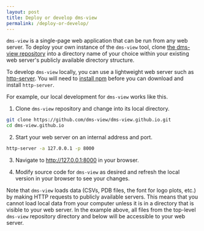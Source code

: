 ```yaml
---
layout: post
title: Deploy or develop dms-view
permalink: /deploy-or-develop/
---
```


`dms-view` is a single-page web application that can be run from any web server.
To deploy your own instance of the `dms-view` tool, clone [the dms-view repository](https://github.com/dms-view/dms-view.github.io) into a directory name of your choice within your existing web server's publicly available directory structure.

To develop `dms-view` locally, you can use a lightweight web server such as [http-server](https://www.npmjs.com/package/http-server).
You will need to [install npm](https://docs.npmjs.com/downloading-and-installing-node-js-and-npm) before you can download and install `http-server`.

For example, our local development for `dms-view` works like this.

1. Clone `dms-view` repository and change into its local directory.

```bash
git clone https://github.com/dms-view/dms-view.github.io.git
cd dms-view.github.io
```

2. Start your web server on an internal address and port.

```bash
http-server -a 127.0.0.1 -p 8000
```

3. Navigate to http://127.0.0.1:8000 in your browser.

4. Modify source code for `dms-view` as desired and refresh the local version in your browser to see your changes.

Note that `dms-view` loads data (CSVs, PDB files, the font for logo plots, etc.) by making HTTP requests to publicly available servers.
This means that you cannot load local data from your computer unless it is in a directory that is visible to your web server.
In the example above, all files from the top-level `dms-view` repository directory and below will be accessible to your web server.
